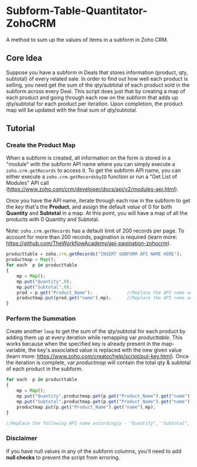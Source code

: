 # Subform-Table-Quantitator-ZohoCRM
A method to sum up the values of items in a subform in Zoho CRM.

## Core Idea
Suppose you have a subform in Deals that stores information (product, qty, subtotal) of every related sale. In order to find out how well each product is selling, you need get the sum of the qty/subtotal of each product sold in the subform across every Deal. This script does just that by creating a map of each product and going through each row on the subform that adds up qty/subtotal for each product per iteration. Upon completion, the product map will be updated with the final sum of qty/subtotal.

## Tutorial

### Create the Product Map
When a subform is created, all information on the form is stored in a "module" with the subform API name where you can simply execute a `zoho.crm.getRecords` to access it. To get the subform API name, you can either execute a `zoho.crm.getRecordsbyID` function or run a "Get List of Modules" API call (https://www.zoho.com/crm/developer/docs/api/v2/modules-api.html). 

Once you have the API name, iterate through each row in the subform to get the *key* that's the **Product**, and assign the default *value* of 0 for both **Quantity** and **Subtotal** in a map. At this point, you will have a map of all the products with 0 Quantity and Subtotal.

Note: `zoho.crm.getRecords` has a default limit of 200 records per page. To account for more than 200 records, pagination is required (learn more: https://github.com/TheWorkflowAcademy/api-pagination-zohocrm).

```javascript
producttable = zoho.crm.getRecords("INSERT SUBFORM API NAME HERE"); 
productmap = Map();
for each  p in producttable
{
	mp = Map();
	mp.put("Quantity",0);
	mp.put("Subtotal",0);
	prod = p.get("Product_Name");             //Replace the API name accordingly
	productmap.put(prod.get("name"),mp);      //Replace the API name accordingly
}
```
### Perform the Summation
Create another `loop` to get the sum of the qty/subtotal for each product by adding them up at every iteration while remapping var *producttable*. This works because when the specified key is already present in the map-variable, the key's associated value is replaced with the new given value (learn more: 
https://www.zoho.com/creator/help/script/put-key.html). Once the iteration is complete, var *productmap* will contain the total qty & subtotal of each product in the subform.

```javascript
for each  p in producttable
{
	mp = Map();
	mp.put("Quantity",productmap.get(p.get("Product_Name").get("name")).get("Quantity").toLong() + p.get("Quantity"));  
	mp.put("Subtotal",productmap.get(p.get("Product_Name").get("name")).get("Subtotal").toLong() + p.get("Subtotal"));
	productmap.put(p.get("Product_Name").get("name"),mp);
}

//Replace the following API name accordingly - "Quantity", "Subtotal", "Product_Name", "name"
```

### Disclaimer
If you have null values in any of the subform columns, you'll need to add **null checks** to prevent the script from erroring.
